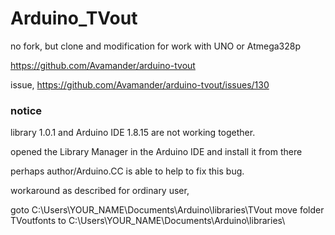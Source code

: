 # Arduino_TVout  
no fork, but clone and modification for work with UNO or Atmega328p  


https://github.com/Avamander/arduino-tvout

issue, https://github.com/Avamander/arduino-tvout/issues/130


### notice
library 1.0.1 and Arduino IDE 1.8.15 are not working together.

opened the Library Manager in the Arduino IDE and install it from there

perhaps author/Arduino.CC is able to help to fix this bug.

workaround as described for ordinary user,

goto C:\Users\YOUR_NAME\Documents\Arduino\libraries\TVout
move folder TVoutfonts to C:\Users\YOUR_NAME\Documents\Arduino\libraries\
